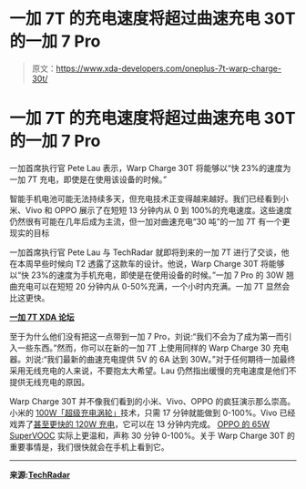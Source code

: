 # 一加 7T 的充电速度将超过曲速充电 30T 的一加 7 Pro

> 原文：<https://www.xda-developers.com/oneplus-7t-warp-charge-30t/>

# 一加 7T 的充电速度将超过曲速充电 30T 的一加 7 Pro

一加首席执行官 Pete Lau 表示，Warp Charge 30T 将能够以“快 23%的速度为一加 7T 充电，即使是在使用该设备的时候。”

智能手机电池可能无法持续多天，但充电技术正变得越来越好。我们已经看到小米、Vivo 和 OPPO 展示了在短短 13 分钟内从 0 到 100%的充电速度。这些速度仍然很有可能在几年后成为主流，但一加对曲速充电“30 吨”的一加 7T 有一个更现实的目标

一加首席执行官 Pete Lau 与 TechRadar 就即将到来的一加 7T 进行了交谈，他在本周早些时候向 T2 透露了这款车的设计。他说，Warp Charge 30T 将能够以“快 23%的速度为手机充电，即使是在使用设备的时候。”一加 7 Pro 的 30W 翘曲充电可以在短短 20 分钟内从 0-50%充满，一个小时内充满。一加 7T 显然会比这更快。

**[一加 7T XDA 论坛](https://forum.xda-developers.com/oneplus-7t)**

至于为什么他们没有把这一点带到一加 7 Pro，刘说:“我们不会为了成为第一而引入一些东西。”然而，你可以在新的一加 7T 上使用同样的 Warp Charge 30 充电器。刘说:“我们最新的曲速充电提供 5V 的 6A 达到 30W。”对于任何期待一加最终采用无线充电的人来说，不要抱太大希望。Lau 仍然指出缓慢的充电速度是他们不提供无线充电的原因。

Warp Charge 30T 并不像我们看到的小米、Vivo、OPPO 的疯狂演示那么崇高。小米的 [100W「超级充电涡轮」](https://www.xda-developers.com/xiaomi-demos-100w-super-charge-turbo/)技术，只需 17 分钟就能做到 0-100%。Vivo 已经戏弄了[甚至更快的 120W 充电](https://www.xda-developers.com/vivo-120w-super-flashcharge-teaser/)，它可以在 13 分钟内完成。 [OPPO 的 65W SuperVOOC](https://www.xda-developers.com/oppos-65w-supervooc-4000mah-battery-30-minutes/) 实际上更温和，声称 30 分钟 0-100%。关于 Warp Charge 30T 的重要事情是，我们很快就会在手机上看到它。

* * *

**来源:[TechRadar](https://www.techradar.com/au/news/exclusive-oneplus-7t-will-have-23-faster-charging-with-warp-charge-30t)**
